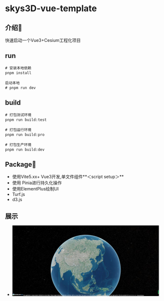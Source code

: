 # skys3D-vue-template

## 介绍📖
快速启动一个Vue3+Cesium工程化项目

## run
```
# 安装本地依赖
pnpm install

启动本地
# pnpm run dev
```
## build
```
# 打包测试环境
pnpm run build:test

# 打包运行环境
pnpm run build:pro

# 打包生产环境
pnpm run build:dev
```
## Package🔨

- 使用Vite5.xx+ Vue3开发,单文件组件**＜script setup＞**
- 使用 Pinia进行持久化操作
- 使用ElementPlus绘制UI
- Turf.js
- d3.js

## 展示
- ![main.png](main.png)

